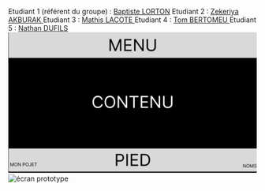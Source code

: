 Etudiant 1 (référent du groupe) :  [Baptiste LORTON](mailto:baptiste.lorton@edu.univ-fcomte.fr?subject=SAE_1_05_06) 
Etudiant 2 : [Zekeriya AKBURAK ](mailto:zekeriya.akburak@edu.univ-fcomte.fr?subject=SAE_1_05_06) 
Etudiant 3 : [Mathis LACOTE ](mailto:mathis.lacote@edu.univ-fcomte.fr?subject=SAE_1_05_06) 
Etudiant 4 : [Tom BERTOMEU ](mailto:tom.bertomeu@edu.univ-fcomte.fr?subject=SAE_1_05_06) 
Etudiant 5 : [Nathan DUFILS](mailto:nathan.duflis@edu.univ-fcomte.fr?subject=SAE_1_05_06) 
![écran de zoning](doc/ecran_zoning.png)
![écran prototype](doc/ecran_prototype.png)
